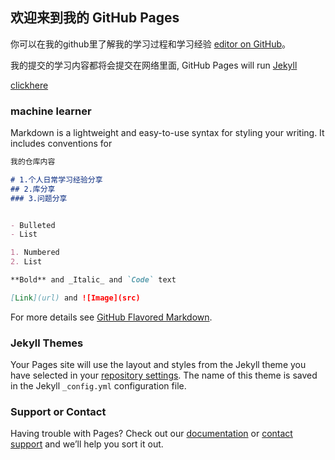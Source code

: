 ## 欢迎来到我的 GitHub Pages

你可以在我的github里了解我的学习过程和学习经验 [editor on GitHub](https://github.com/EnochMHforever)。

我的提交的学习内容都将会提交在网络里面, GitHub Pages will run [Jekyll](https://jekyllrb.com/) 


[clickhere](https://github.com/EnochMHforever/EnochLiu.github.io/blob/master/test.md)

### machine learner

Markdown is a lightweight and easy-to-use syntax for styling your writing. It includes conventions for

```markdown
我的仓库内容

# 1.个人日常学习经验分享
## 2.库分享
### 3.问题分享


- Bulleted
- List

1. Numbered
2. List

**Bold** and _Italic_ and `Code` text

[Link](url) and ![Image](src)
```

For more details see [GitHub Flavored Markdown](https://guides.github.com/features/mastering-markdown/).

### Jekyll Themes

Your Pages site will use the layout and styles from the Jekyll theme you have selected in your [repository settings](https://github.com/EnochMHforever/EnochLiu.github.io/settings). The name of this theme is saved in the Jekyll `_config.yml` configuration file.

### Support or Contact

Having trouble with Pages? Check out our [documentation](https://help.github.com/categories/github-pages-basics/) or [contact support](https://github.com/contact) and we’ll help you sort it out.
